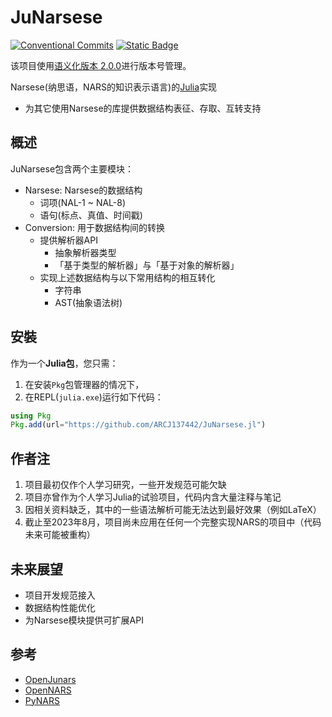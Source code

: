 # JuNarsese

[![Conventional Commits](https://img.shields.io/badge/Conventional%20Commits-1.0.0-%23FE5196?logo=conventionalcommits&logoColor=white)](https://conventionalcommits.org)
[![Static Badge](https://img.shields.io/badge/julia-package?logo=julia&label=1.8%2B)](https://julialang.org/)

该项目使用[语义化版本 2.0.0](https://semver.org/)进行版本号管理。

Narsese(纳思语，NARS的知识表示语言)的[Julia](https://github.com/JuliaLang/julia)实现

- 为其它使用Narsese的库提供数据结构表征、存取、互转支持

## 概述

JuNarsese包含两个主要模块：

- Narsese: Narsese的数据结构
  - 词项(NAL-1 ~ NAL-8)
  - 语句(标点、真值、时间戳)
- Conversion: 用于数据结构间的转换
  - 提供解析器API
    - 抽象解析器类型
    - 「基于类型的解析器」与「基于对象的解析器」
  - 实现上述数据结构与以下常用结构的相互转化
    - 字符串
    - AST(抽象语法树)

## 安裝

作为一个**Julia包**，您只需：

1. 在安装`Pkg`包管理器的情况下，
2. 在REPL(`julia.exe`)运行如下代码：

```julia
using Pkg
Pkg.add(url="https://github.com/ARCJ137442/JuNarsese.jl")
```

## 作者注

1. 项目最初仅作个人学习研究，一些开发规范可能欠缺
2. 项目亦曾作为个人学习Julia的试验项目，代码内含大量注释与笔记
3. 因相关资料缺乏，其中的一些语法解析可能无法达到最好效果（例如LaTeX）
4. 截止至2023年8月，项目尚未应用在任何一个完整实现NARS的项目中（代码未来可能被重构）

## 未来展望

- 项目开发规范接入
- 数据结构性能优化
- 为Narsese模块提供可扩展API

## 参考

- [OpenJunars](https://github.com/AIxer/OpenJunars)
- [OpenNARS](https://github.com/opennars/opennars)
- [PyNARS](https://github.com/bowen-xu/PyNARS)
